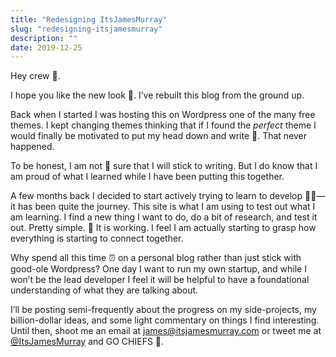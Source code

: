 ```yaml
---
title: "Redesigning ItsJamesMurray"
slug: "redesigning-itsjamesmurray"
description: ""
date: 2019-12-25
---
```


Hey crew 👋.


I hope you like the new look 💁.  I’ve rebuilt this blog from the ground up.  


Back when I started I was hosting this on Wordpress one of the many free themes.  I kept changing themes thinking that if I found the *perfect* theme I would finally be motivated to put my head down and write 📝.   That never happened. 


To be honest, I am not 💯 sure that I will stick to writing.  But I do know that I am proud of what I learned while I have been putting this together. 


A few months back I decided to start actively trying to learn to develop 👨‍💻—it has been quite the journey.  This site is what I am using to test out what I am learning.  I find a new thing I want to do, do a bit of research, and test it out.  Pretty simple.  🧠 It is working. I feel I am actually starting to grasp how everything is starting to connect together.  


Why spend all this time ⏰ on a personal blog rather than just stick with good-ole Wordpress?  One day I want to run my own startup, and while I won’t be the lead developer I feel it will be helpful to have a foundational understanding of what they are talking about. 


I’ll be posting semi-frequently about the progress on my side-projects, my billion-dollar ideas, and some light commentary on things I find interesting.  Until then, shoot me an email at james@itsjamesmurray.com or tweet me at [@ItsJamesMurray](https://www.twitter.com/itsjamesmurray) and GO CHIEFS 🏈.
